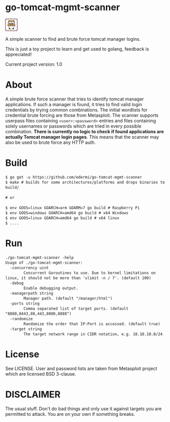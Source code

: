 # go-tomcat-mgmt-scanner

[![baby-gopher](https://raw.githubusercontent.com/drnic/babygopher-site/gh-pages/images/babygopher-logo-small.png)](http://www.babygopher.org)

A simple scanner to find and brute force tomcat manager logins.

This is just a toy project to learn and get used to golang, feedback is appreciated!

Current project version: 1.0 

# About

A simple brute force scanner that tries to identify tomcat manager applications. If such a manager is found, it tries to find valid login credentials by trying common combinations.
The initial wordlists for credential brute forcing are those from Metasploit. The scanner supports userpass files containing `<user>:<password>` entries and files containing solely usernames or passwords which are tried in every possible combination. **There is currently no logic to check if found applications are actually Tomcat manager login pages**. This means that the scanner may also be used to brute force any HTTP auth.

# Build

```
$ go get -u https://github.com/edermi/go-tomcat-mgmt-scanner
$ make # builds for some architectures/platforms and drops binaries to build/

# or

$ env GOOS=linux GOARCH=arm GOARM=7 go build # Raspberry Pi
$ env GOOS=windows GOARCH=amd64 go build # x64 Windows
$ env GOOS=linux GOARCH=amd64 go build # x64 linux
$ ....
```

# Run

```
./go-tomcat-mgmt-scanner -help
Usage of ./go-tomcat-mgmt-scanner:
  -concurrency uint
    	Concurrent Goroutines to use. Due to kernel limitations on linux, it should not be more than 'ulimit -n / 7'. (default 100)
  -debug
    	Enable debugging output.
  -managerpath string
    	Manager path. (default "/manager/html")
  -ports string
    	Comma separated list of target ports. (default "8080,8443,80,443,8000,8888")
  -randomize
    	Randomize the order that IP:Port is accessed. (default true)
  -target string
    	The target network range in CIDR notation, e.g. 10.10.10.0/24
```

# License

See LICENSE. User and password lists are taken from Metasploit project which are licensed BSD 3-clause.

# DISCLAIMER

The usual stuff. Don't do bad things and only use it against targets you are permitted to attack. You are on your own if something breaks.